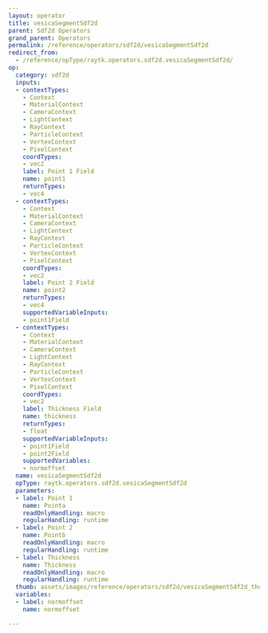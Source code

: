 ```yaml
---
layout: operator
title: vesicaSegmentSdf2d
parent: Sdf2d Operators
grand_parent: Operators
permalink: /reference/operators/sdf2d/vesicaSegmentSdf2d
redirect_from:
  - /reference/opType/raytk.operators.sdf2d.vesicaSegmentSdf2d/
op:
  category: sdf2d
  inputs:
  - contextTypes:
    - Context
    - MaterialContext
    - CameraContext
    - LightContext
    - RayContext
    - ParticleContext
    - VertexContext
    - PixelContext
    coordTypes:
    - vec2
    label: Point 1 Field
    name: point1
    returnTypes:
    - vec4
  - contextTypes:
    - Context
    - MaterialContext
    - CameraContext
    - LightContext
    - RayContext
    - ParticleContext
    - VertexContext
    - PixelContext
    coordTypes:
    - vec2
    label: Point 2 Field
    name: point2
    returnTypes:
    - vec4
    supportedVariableInputs:
    - point1Field
  - contextTypes:
    - Context
    - MaterialContext
    - CameraContext
    - LightContext
    - RayContext
    - ParticleContext
    - VertexContext
    - PixelContext
    coordTypes:
    - vec2
    label: Thickness Field
    name: thickness
    returnTypes:
    - float
    supportedVariableInputs:
    - point1Field
    - point2Field
    supportedVariables:
    - normoffset
  name: vesicaSegmentSdf2d
  opType: raytk.operators.sdf2d.vesicaSegmentSdf2d
  parameters:
  - label: Point 1
    name: Pointa
    readOnlyHandling: macro
    regularHandling: runtime
  - label: Point 2
    name: Pointb
    readOnlyHandling: macro
    regularHandling: runtime
  - label: Thickness
    name: Thickness
    readOnlyHandling: macro
    regularHandling: runtime
  thumb: assets/images/reference/operators/sdf2d/vesicaSegmentSdf2d_thumb.png
  variables:
  - label: normoffset
    name: normoffset

---
```

